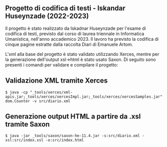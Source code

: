 ## Progetto di codifica di testi - Iskandar Huseynzade (2022-2023)

Il progetto è stato realizzato da Iskadnar Huseynzade per l'esame di codifica di testi, previsto dal corso di laurea triennale in Informatica Umanistica, nell'anno accademico 2023.
Il lavoro ha previsto la codifica di cinque pagine estratte dalla raccolta Diari di Emanuele Artom.

L'xml alla base del progetto è stato validato utilizzando Xerces, mentre per la generazione dell'output xsl->html è stato usato Saxon.
Di seguito sono presenti i comandi per validare e compilare il progetto:

## Validazione XML tramite Xerces

```shell
$ java -cp "_tools/xerces/xml-apis.jar;_tools/xerces/xercesImpl.jar;_tools/xerces/xercesSamples.jar" dom.Counter -v src/diario.xml
```

## Generazione output HTML a partire da .xsl tramite Saxon

```shell
$ java -jar _tools/saxon/saxon-he-11.4.jar -s:src/diario.xml -xsl:src/index.xsl -o:src/index.html
```
